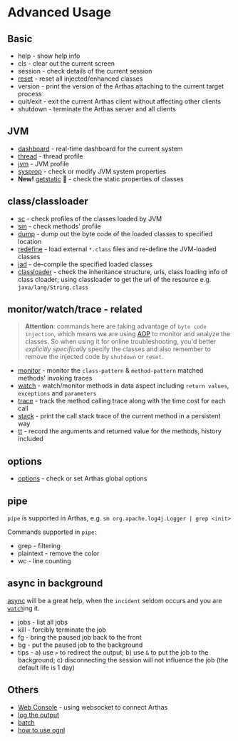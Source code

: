 Advanced Usage
==============

## Basic

- help - show help info
- cls - clear out the current screen
- session - check details of the current session
- [reset](reset.md) - reset all injected/enhanced classes
- version - print the version of the Arthas attaching to the current target process
- quit/exit - exit the current Arthas client without affecting other clients
- shutdown - terminate the Arthas server and all clients

## JVM

* [dashboard](dashboard.md) - real-time dashboard for the current system
* [thread](thread.md) - thread profile
* [jvm](jvm.md) - JVM profile
* [sysprop](sysprop.md) - check or modify JVM system properties
* **New!** [getstatic](getstatic.md) :clap: - check the static properties of classes

## class/classloader


* [sc](sc.md) - check profiles of the classes loaded by JVM 
* [sm](sm.md) - check methods' profile
* [dump](dump.md) - dump out the byte code of the loaded classes to specified location
* [redefine](redefine.md) - load external `*.class` files and re-define the JVM-loaded classes
* [jad](jad.md) - de-compile the specified loaded classes
* [classloader](classloader.md) - check the inheritance structure, urls, class loading info of class cloader; using classloader to get the url of the resource e.g. `java/lang/String.class`

## monitor/watch/trace - related

> **Attention**: commands here are taking advantage of `byte code injection`, which means we are using [AOP](https://en.wikipedia.org/wiki/Aspect-oriented_programming) to monitor and analyze the classes. So when using it for online troubleshooting, you'd better *explicitly specifically* specify the classes and also remember to remove the injected code by `shutdown` or `reset`. 

* [monitor](monitor.md) - monitor the `class-pattern` & `method-pattern` matched methods' invoking traces
* [watch](watch.md) - watch/monitor methods in data aspect including `return values`, `exceptions` and `parameters`
* [trace](trace.md) - track the method calling trace along with the time cost for each call
* [stack](stack.md) - print the call stack trace of the current method in a persistent way
* [tt](tt.md) - record the arguments and returned value for the methods, history included

## options

* [options](options.md) - check or set Arthas global options


## pipe

`pipe` is supported in Arthas, e.g. `sm org.apache.log4j.Logger | grep <init>`

Commands supported in `pipe`:

* grep - filtering
* plaintext - remove the color
* wc - line counting

## async in background

[async](async.md) will be a great help, when the `incident` seldom occurs and you are [`watch`](watch.md)ing it. 


* jobs - list all jobs
* kill - forcibly terminate the job
* fg - bring the paused job back to the front
* bg - put the paused job to the background
* tips - a) use `>` to redirect the output; b) use `&` to put the job to the background; c) disconnecting the session will not influence the job (the default life is 1 day)

## Others

* [Web Console](web-console.md) - using websocket to connect Arthas
* [log the output](save-log.md)
* [batch](batch-support.md)
* [how to use ognl](https://github.com/alibaba/arthas/issues/11)




